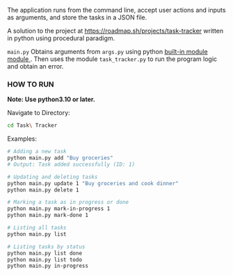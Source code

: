 The application runs from the command line,
accept user actions and inputs as arguments,
and store the tasks in a JSON file.

A solution to the project at https://roadmap.sh/projects/task-tracker written in python using procedural paradigm.

`main.py` Obtains arguments from `args.py` using python <a href="https://docs.python.org/3/library/argparse.html"> built-in module module </a>. Then uses the module `task_tracker.py` 
to run the program logic and obtain an error.

### HOW TO RUN
<b> Note: Use python3.10 or later. </b>

Navigate to Directory:
```sh
cd Task\ Tracker
```

Examples:
```sh
# Adding a new task
python main.py add "Buy groceries"
# Output: Task added successfully (ID: 1)

# Updating and deleting tasks
python main.py update 1 "Buy groceries and cook dinner"
python main.py delete 1

# Marking a task as in progress or done
python main.py mark-in-progress 1
python main.py mark-done 1

# Listing all tasks
python main.py list

# Listing tasks by status
python main.py list done
python main.py list todo
python main.py in-progress
```
